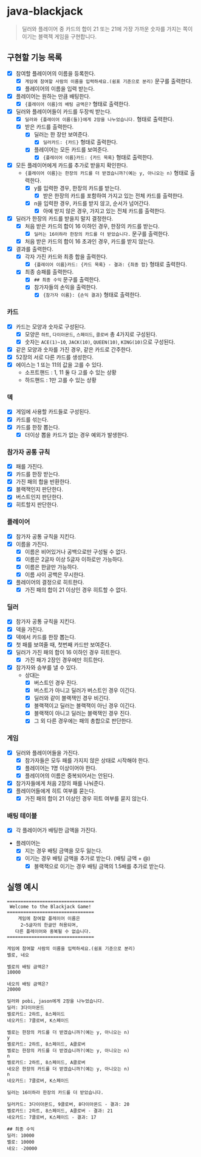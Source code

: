 # java-blackjack

> 딜러와 플레이어 중 카드의 합이 21 또는 21에 가장 가까운 숫자를 가지는 쪽이 이기는 블랙젝 게임을 구현합니다.

## 구현할 기능 목록

- [x] 참여할 플레이어의 이름을 등록한다.
    - [x] `게임에 참여할 사람의 이름을 입력하세요.(쉼표 기준으로 분리)` 문구를 출력한다.
    - [x] 플레이어의 이름을 입력 받는다.
- [x] 플레이어는 원하는 만큼 배팅한다.
    - [x] `{플레이어 이름}의 배팅 금액은?` 형태로 출력한다.
- [x] 딜러와 플레이어들이 카드를 두장씩 받는다.
    - [x] `딜러와 {플레이어 이름(들)}에게 2장을 나누었습니다.` 형태로 출력한다.
    - [x] 받은 카드를 출력한다.
        - [x] 딜러는 한 장만 보여준다.
            - [x] `딜러카드: {카드}` 형태로 출력한다.
        - [x] 플레이어는 모든 카드를 보여준다.
            - [x] `{플레이어 이름}카드: {카드 목록}` 형태로 출력한다.
- [x] 모든 플레이어에게 카드를 추가로 받을지 확인한다.
    - `{플레이어 이름}는 한장의 카드를 더 받겠습니까?(예는 y, 아니오는 n)` 형태로 출력한다.
        - [x] y를 입력한 경우, 한장의 카드를 받는다.
            - [x] 받은 한장의 카드를 포함하여 가지고 있는 전체 카드를 출력한다.
        - [x] n을 입력한 경우, 카드를 받지 않고, 순서가 넘어간다.
            - [x] 아예 받지 않은 경우, 가지고 있는 전체 카드를 출력한다.
- [x] 딜러가 한장의 카드를 받을지 말지 결정한다.
    - [x] 처음 받은 카드의 합이 16 이하인 경우, 한장의 카드를 받는다.
        - [x] `딜러는 16이하라 한장의 카드를 더 받았습니다.` 문구를 출력한다.
    - [x] 처음 받은 카드의 합이 16 초과인 경우, 카드를 받지 않는다.
- [X] 결과를 출력한다.
    - [x] 각자 가진 카드와 최종 합을 출력한다.
        - [x] `{플레이어 이름}카드: {카드 목록} - 결과: {최종 합}` 형태로 출력한다.
    - [x] 최종 승패를 출력한다.
        - [x] `## 최종 수익` 문구를 출력한다.
        - [x] 참가자들의 손익을 출력한다.
            - [x] `{참가자 이름}: {손익 결과}` 형태로 출력한다.

### 카드

- [x] 카드는 모양과 숫자로 구성된다.
    - [x] 모양은 `하트`, `다이아몬드`, `스페이드`, `클로버` 총 4가지로 구성된다.
    - [x] 숫자는 `ACE(1)~10`, `JACK(10)`, `QUEEN(10)`, `KING(10)`으로 구성된다.
- [x] 같은 모양과 숫자를 가진 경우, 같은 카드로 간주한다.
- [x] 52장의 서로 다른 카드를 생성한다.
- [x] 에이스는 1 또는 11의 값을 고를 수 있다.
    - 소프트핸드 : 1, 11 둘 다 고를 수 있는 상황
    - 하드핸드 : 1만 고를 수 있는 상황

### 덱

- [x] 게임에 사용할 카드들로 구성된다.
- [x] 카드를 섞는다.
- [x] 카드를 한장 뽑는다.
    - [x] 더이상 뽑을 카드가 없는 경우 예외가 발생한다.

### 참가자 공통 규칙

- [x] 패를 가진다.
- [x] 카드를 한장 받는다.
- [x] 가진 패의 합을 반환한다.
- [x] 블랙잭인지 판단한다.
- [x] 버스트인지 판단한다.
- [x] 히트할지 판단한다.

### 플레이어

- [x] 참가자 공통 규칙을 지킨다.
- [x] 이름을 가진다.
    - [x] 이름은 비어있거나 공백으로만 구성될 수 없다.
    - [x] 이름은 2글자 이상 5글자 이하로만 가능하다.
    - [x] 이름은 한글만 가능하다.
    - [x] 이름 사이 공백은 무시한다.
- [x] 플레이어의 결정으로 히트한다.
    - [x] 가진 패의 합이 21 이상인 경우 히트할 수 없다.

### 딜러

- [x] 참가자 공통 규칙을 지킨다.
- [x] 덱을 가진다.
- [x] 덱에서 카드를 한장 뽑는다.
- [x] 첫 패를 보여줄 때, 첫번째 카드만 보여준다.
- [x] 딜러가 가진 패의 합이 16 이하인 경우 히트한다.
    - [x] 가진 패가 2장인 경우에만 히트한다.
- [x] 참가자와 승부를 낼 수 있다.
    - 상대는
        - [x] 버스트인 경우 진다.
        - [x] 버스트가 아니고 딜러가 버스트인 경우 이긴다.
        - [x] 딜러와 같이 블랙잭인 경우 비긴다.
        - [x] 블랙잭이고 딜러는 블랙잭이 아닌 경우 이긴다.
        - [x] 블랙잭이 아니고 딜러는 블랙잭인 경우 진다.
        - [x] 그 외 다른 경우에는 패의 총합으로 판단한다.

### 게임

- [x] 딜러와 플레이어들을 가진다.
    - [x] 참가자들은 모두 패를 가지지 않은 상태로 시작해야 한다.
    - [x] 플레이어는 1명 이상이어야 한다.
    - [x] 플레이어의 이름은 중복되어서는 안된다.
- [x] 참가자들에게 처음 2장의 패를 나눠준다.
- [x] 플레이어들에게 히트 여부를 묻는다.
    - [x] 가진 패의 합이 21 이상인 경우 히트 여부를 묻지 않는다.

### 배팅 테이블

- [x] 각 플레이어가 배팅한 금액을 가진다.
- 플레이어는
    - [x] 지는 경우 배팅 금액을 모두 잃는다.
    - [x] 이기는 경우 배팅 금액을 추가로 받는다. (배팅 금액 + @)
        - [X] 블랙잭으로 이기는 경우 배팅 금액의 1.5배를 추가로 받는다.

## 실행 예시

```text
================================
 Welcome to the Blackjack Game!
================================
    게임에 참여할 플레이어 이름은
     2~5글자의 한글만 허용되며,
   다른 플레이어와 중복될 수 없습니다.
================================

게임에 참여할 사람의 이름을 입력하세요.(쉼표 기준으로 분리)
벨로, 네오

벨로의 배팅 금액은?
10000

네오의 배팅 금액은?
20000

딜러와 pobi, jason에게 2장을 나누었습니다.
딜러: 3다이아몬드
벨로카드: 2하트, 8스페이드
네오카드: 7클로버, K스페이드

벨로는 한장의 카드를 더 받겠습니까?(예는 y, 아니오는 n)
y
벨로카드: 2하트, 8스페이드, A클로버
벨로는 한장의 카드를 더 받겠습니까?(예는 y, 아니오는 n)
n
벨로카드: 2하트, 8스페이드, A클로버
네오은 한장의 카드를 더 받겠습니까?(예는 y, 아니오는 n)
n
네오카드: 7클로버, K스페이드

딜러는 16이하라 한장의 카드를 더 받았습니다.

딜러카드: 3다이아몬드, 9클로버, 8다이아몬드 - 결과: 20
벨로카드: 2하트, 8스페이드, A클로버 - 결과: 21
네오카드: 7클로버, K스페이드 - 결과: 17

## 최종 수익
딜러: 10000
벨로: 10000 
네오: -20000
```
